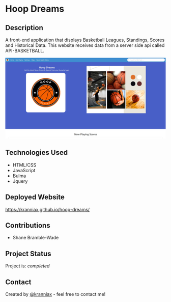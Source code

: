# Hoop Dreams

## Description

A front-end application that displays Basketball Leagues, Standings, Scores and Historical Data. This website receives data from a server side api called API-BASKETBALL.

![Alt text](/assets/images/Screenshot%202024-09-05%20185057.jpg)

## Technologies Used

* HTML/CSS
* JavaScript
* Bulma
* Jquery

## Deployed Website

<https://kranniax.github.io/hoop-dreams/>

## Contributions

* Shane Bramble-Wade

## Project Status

Project is: _completed_

## Contact

Created by [@kranniax](https://twitter.com/kranniax) - feel free to contact me!
